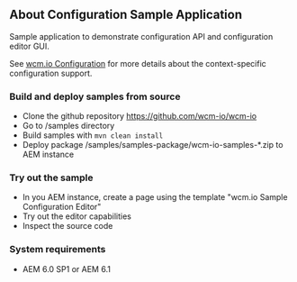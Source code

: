 ## About Configuration Sample Application

Sample application to demonstrate configuration API and configuration editor GUI.

See [wcm.io Configuration](http://wcm.io/config/) for more details about the context-specific configuration support.


### Build and deploy samples from source

- Clone the github repository https://github.com/wcm-io/wcm-io
- Go to /samples directory
- Build samples with `mvn clean install`
- Deploy package /samples/samples-package/wcm-io-samples-*.zip to AEM instance


### Try out the sample

- In you AEM instance, create a page using the template "wcm.io Sample Configuration Editor"
- Try out the editor capabilities
- Inspect the source code


### System requirements

- AEM 6.0 SP1 or AEM 6.1
